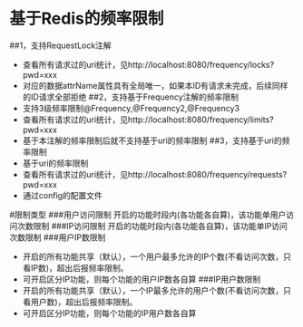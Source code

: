# 基于Redis的频率限制
##1，支持RequestLock注解
* 查看所有请求过的uri统计，见http://localhost:8080/frequency/locks?pwd=xxx
* 对应的数据attrName属性具有全局唯一，如果本ID有请求未完成，后续同样的ID请求全部拒绝
##2，支持基于Frequency注解的频率限制
* 支持3级频率限制@Frequency,@Frequency2,@Frequency3
* 查看所有请求过的uri统计，见http://localhost:8080/frequency/limits?pwd=xxx
* 基于本注解的频率限制后就不支持基于uri的频率限制
##3，支持基于uri的频率限制
* 基于uri的频率限制
* 查看所有请求过的uri统计，见http://localhost:8080/frequency/requests?pwd=xxx
* 通过config的配置文件

#限制类型
###用户访问限制
开启的功能时段内(各功能各自算)，该功能单用户访问次数限制
###IP访问限制
开启的功能时段内(各功能各自算)，该功能单IP访问次数限制
###用户IP数限制
* 开启的所有功能共享（默认），一个用户最多允许的IP个数(不看访问次数，只看IP数)，超出后报频率限制。
* 可开启区分IP功能，则每个功能的用户IP数各自算
###IP用户数限制
* 开启的所有功能共享（默认），一个IP最多允许的用户个数(不看访问次数，只看用户数)，超出后报频率限制。
* 可开启区分IP功能，则每个功能的IP用户数各自算